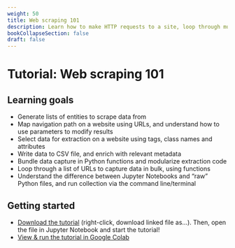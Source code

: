 ```yaml
---
weight: 50
title: Web scraping 101
description: Learn how to make HTTP requests to a site, loop through multiple pages, and parse content to a CSV file.
bookCollapseSection: false
draft: false
---
```


# Tutorial: Web scraping 101

## Learning goals

* Generate lists of entities to scrape data from
* Map navigation path on a website using URLs, and understand how to use parameters to modify results
* Select data for extraction on a website using tags, class names and attributes
* Write data to CSV file, and enrich with relevant metadata
* Bundle data capture in Python functions and modularize extraction code
* Loop through a list of URLs to capture data in bulk, using functions
* Understand the difference between Jupyter Notebooks and “raw” Python files, and run collection via the command line/terminal

## Getting started

- [Download the tutorial](webscraping-101.ipynb) (right-click, download linked file as...). Then, open the file in Jupyter Notebook and start the tutorial!
- [View & run the tutorial in Google Colab](https://colab.research.google.com/github/hannesdatta/course-odcm/blob/master/content/docs/tutorials/webscraping101/webscraping-101.ipynb)
